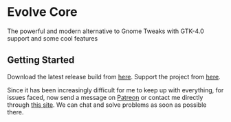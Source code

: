 # Evolve Core

The powerful and modern alternative to Gnome Tweaks with GTK-4.0 support and some cool features

## Getting Started

Download the latest release build from [here](https://github.com/arcnations-united/evolve-core/releases).
Support the project from [here](https://www.patreon.com/arcnations).

Since it has been increasingly difficult for me to keep up with everything, for issues faced, now send a message on [Patreon](https://patreon.com/arcnations?utm_medium=unknown&utm_source=join_link&utm_campaign=creatorshare_creator&utm_content=copyLink) or contact me directly through [this site](https://arcnations.wixsite.com/nex-apps/blank-4). We can chat and solve problems as soon as possible there.
